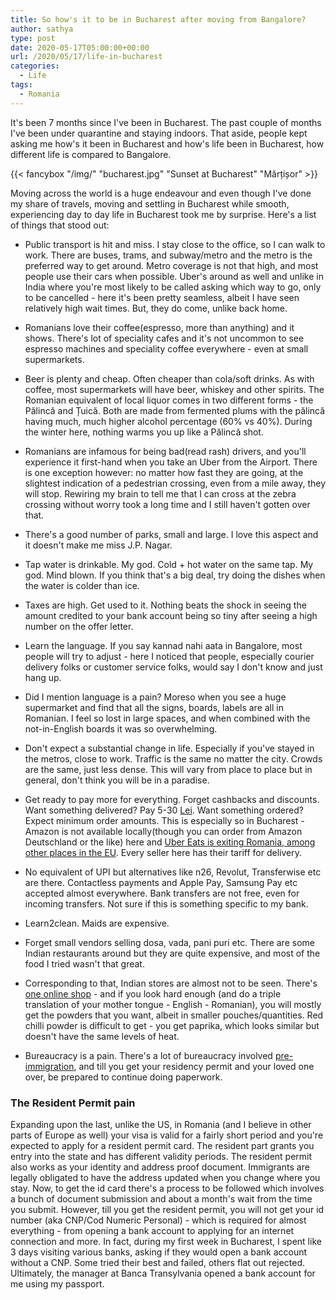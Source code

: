 ```yaml
---
title: So how's it to be in Bucharest after moving from Bangalore?
author: sathya
type: post
date: 2020-05-17T05:00:00+00:00
url: /2020/05/17/life-in-bucharest
categories:
  - Life
tags:
  - Romania
---
```


It's been 7 months since I've been in Bucharest. The past couple of months I've been under quarantine and staying indoors. That aside, people kept asking me how's it been in Bucharest and how's life been in Bucharest, how different life is compared to Bangalore. 

{{< fancybox "/img/" "bucharest.jpg" "Sunset at Bucharest" "Mărțișor" >}}


Moving across the world is a huge endeavour and even though I've done my share of travels, moving and settling in Bucharest while smooth, experiencing day to day life in Bucharest took me by surprise. Here's a list of things that stood out:


- Public transport is hit and miss. I stay close to the office, so I can walk to work. There are buses, trams, and subway/metro and the metro is the preferred way to get around. Metro coverage is not that high, and most people use their cars when possible. Uber's around as well and unlike in India where you're most likely to be called asking which way to go, only to be cancelled - here it's been pretty seamless, albeit I have seen relatively high wait times. But, they do come, unlike back home.

- Romanians love their coffee(espresso, more than anything) and it shows. There's lot of speciality cafes and it's not uncommon to see espresso machines and speciality coffee everywhere - even at small supermarkets. 

- Beer is plenty and cheap. Often cheaper than cola/soft drinks. As with coffee, most supermarkets will have beer, whiskey and other spirits. The Romanian equivalent of local liquor comes in two different forms - the Pălincă and Țuică. Both are made from fermented plums with the pălincă having much, much higher alcohol percentage (60% vs 40%). During the winter here, nothing warms you up like a Pălincă shot. 

- Romanians are infamous for being bad(read rash) drivers, and you'll experience it first-hand when you take an Uber from the Airport. There is one exception however: no matter how fast they are going, at the slightest indication of a pedestrian crossing, even from a mile away, they will stop. Rewiring my brain to tell me that I can cross at the zebra crossing without worry took a long time and I still haven't gotten over that.

- There's a good number of parks, small and large. I love this aspect and it doesn't make me miss J.P. Nagar.

- Tap water is drinkable. My god. Cold + hot water on the same tap. My god. Mind blown. If you think that's a big deal, try doing the dishes when the water is colder than ice.

- Taxes are high. Get used to it. Nothing beats the shock in seeing the amount credited to your bank account being so tiny after seeing a high number on the offer letter.

- Learn the language. If you say kannad nahi aata in Bangalore, most people will try to adjust - here I noticed that people, especially courier delivery folks or customer service folks, would say I don't know and just hang up.

- Did I mention language is a pain? Moreso when you see a huge supermarket and find that all the signs, boards, labels are all in Romanian. I feel so lost in large spaces, and when combined with the not-in-English boards it was so overwhelming.

- Don't expect a substantial change in life. Especially if you've stayed in the metros, close to work. Traffic is the same no matter the city. Crowds are the same, just less dense. This will vary from place to place but in general, don't think you will be in a paradise.

- Get ready to pay more for everything. Forget cashbacks and discounts. Want something delivered? Pay 5-30 [Lei](https://en.wikipedia.org/wiki/Romanian_leu). Want something ordered? Expect minimum order amounts. This is especially so in Bucharest - Amazon is not available locally(though you can order from Amazon Deutschland or the like) here and [Uber Eats is exiting Romania, among other places in the EU](https://www.romania-insider.com/uber-eats-romania-exit). Every seller here has their tariff for delivery. 

- No equivalent of UPI but alternatives like n26, Revolut, Transferwise etc are there. Contactless payments and Apple Pay, Samsung Pay etc accepted almost everywhere. Bank transfers are not free, even for incoming transfers. Not sure if this is something specific to my bank.

- Learn2clean. Maids are expensive.

- Forget small vendors selling dosa, vada, pani puri etc. There are some Indian restaurants around but they are quite expensive, and most of the food I tried wasn't that great. 

- Corresponding to that, Indian stores are almost not to be seen. There's [one online shop](https://www.indianfood.ro/) - and if you look hard enough (and do a triple translation of your mother tongue - English - Romanian), you will mostly get the powders that you want, albeit in smaller pouches/quantities. Red chilli powder is difficult to get - you get paprika, which looks similar but doesn't have the same levels of heat.

- Bureaucracy is a pain. There's a lot of bureaucracy involved [pre-immigration](https://sathyabh.at/2020/01/08/salut-bucharest/), and till you get your residency permit and your loved one over, be prepared to continue doing paperwork. 

### The Resident Permit pain

Expanding upon the last, unlike the US, in Romania (and I believe in other parts of Europe as well) your visa is valid for a fairly short period and you're expected to apply for a resident permit card. The resident part grants you entry into the state and has different validity periods. The resident permit also works as your identity and address proof document. Immigrants are legally obligated to have the address updated when you change where you stay. Now, to get the id card there's a process to be followed which involves a bunch of document submission and about a month's wait from the time you submit. However, till you get the resident permit, you will not get your id number (aka CNP/Cod Numeric Personal) - which is required for almost everything - from opening a bank account to applying for an internet connection and more. In fact, during my first week in Bucharest, I spent like 3 days visiting various banks, asking if they would open a bank account without a CNP. Some tried their best and failed, others flat out rejected. Ultimately, the manager at Banca Transylvania opened a bank account for me using my passport.
